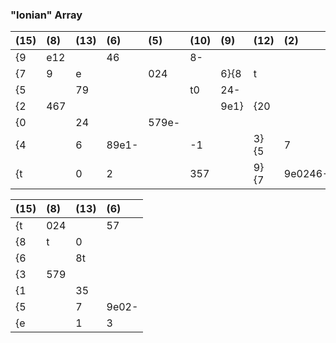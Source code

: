  ### "Ionian" Array

| (15) | (8) | (13) | (6)   | (5)   | (10) | (9)  | (12) | (2)     | (3)    | (14)  | (7)    | (4)   | (11)  | (1)      |
|:---- |:--- |:---- |:----- |:----- |:---- |:---- |:---- |:------- |:------ |:----- |:------ |:----- |:----- |:-------- |
| {9   | e12 |      | 46    |       | 8-   |      |      |         |        | -8}   |        |       | (6)   |          |
| {7   | 9   | e    |       | 024   |      | 6}{8 | t    |         | 01357} | {2-   | 2-     |       |       | 24679e1} |
| {5   |     | 79   |       |       | t0   | 24-  |      |         |        | -4}   | {0     | 24579 | e}    |          |
| {2   | 467 |      |       |       |      | 9e1} | {20  |         | t8-    |       | -8753} |       | (7)   |          |
| {0   |     | 24   |       | 579e- |      |      |      |         |        | -e-   |        | -e}   | (9)   |          |
| {4   |     | 6    | 89e1- |       | -1   |      | 3}{5 | 7       |        | 9     | t      | 0-    | -024} |          |
| {t   |     | 0    | 2     |       | 357  |      | 9}{7 | 9e0246- |        | 6}(1) |        |       |       |          |


| (15) | (8) | (13) | (6)   |
|:---- |:--- |:---- |:----- |
| {t   | 024 |      | 57    |
| {8   | t   | 0    |       |
| {6   |     | 8t   |       |
| {3   | 579 |      |       |
| {1   |     | 35   |       |
| {5   |     | 7    | 9e02- |
| {e   |     | 1    | 3     |
